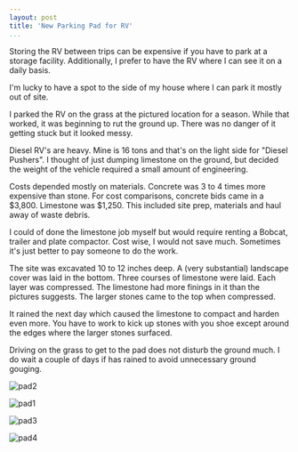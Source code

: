 ```yaml
---
layout: post  
title: 'New Parking Pad for RV'  
...
```


Storing the RV between trips can be expensive if you have to park at a
storage facility. Additionally, I prefer to have the RV where I can see
it on a daily basis.

I'm lucky to have a spot to the side of my house where I can park it
mostly out of site.

I parked the RV on the grass at the pictured location for a season.
While that worked, it was beginning to rut the ground up. There was no
danger of it getting stuck but it looked messy.

Diesel RV's are heavy. Mine is 16 tons and that's on the light side for
"Diesel Pushers". I thought of just dumping limestone on the ground, but
decided the weight of the vehicle required a small amount of
engineering.

Costs depended mostly on materials. Concrete was 3 to 4 times more
expensive than stone. For cost comparisons, concrete bids came in a
$3,800. Limestone was $1,250. This included site prep, materials and
haul away of waste debris.

I could of done the limestone job myself but would require renting a
Bobcat, trailer and plate compactor. Cost wise, I would not save much.
Sometimes it's just better to pay someone to do the work.

The site was excavated 10 to 12 inches deep. A (very substantial)
landscape cover was laid in the bottom. Three courses of limestone were
laid. Each layer was compressed. The limestone had more finings in it
than the pictures suggests. The larger stones came to the top when
compressed.

It rained the next day which caused the limestone to compact and harden
even more. You have to work to kick up stones with you shoe except
around the edges where the larger stones surfaced.

Driving on the grass to get to the pad does not disturb the ground much.
I do wait a couple of days if has rained to avoid unnecessary ground
gouging.

![pad2](https://i.imgur.com/6V6AnMa.jpg)

![pad1](https://i.imgur.com/Xk8Ajoo.jpg)

![pad3](https://i.imgur.com/9wW2Kkv.jpg)

![pad4](https://i.imgur.com/8gNlZX0.jpg)
